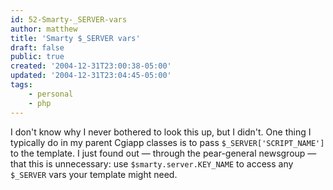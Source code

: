 ```yaml
---
id: 52-Smarty-_SERVER-vars
author: matthew
title: 'Smarty $_SERVER vars'
draft: false
public: true
created: '2004-12-31T23:00:38-05:00'
updated: '2004-12-31T23:04:45-05:00'
tags:
    - personal
    - php
---
```

I don't know why I never bothered to look this up, but I didn't. One thing I
typically do in my parent Cgiapp classes is to pass `$_SERVER['SCRIPT_NAME']`
to the template. I just found out — through the pear-general newsgroup — that
this is unnecessary: use `$smarty.server.KEY_NAME` to access any `$_SERVER` vars
your template might need.
